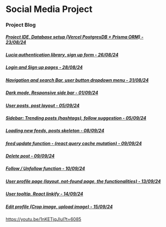 # Social Media Project


### Project Blog

##### [Project IDE, Database setup (Vercel PostgresDB + Prisma ORM) - 23/08/24](https://blog.naver.com/detol3953/223558463720)
##### [Lucia authentication library, sign up form - 26/08/24](https://blog.naver.com/detol3953/223562031160)
##### [Login and Sign up pages - 28/08/24](https://blog.naver.com/detol3953/223564339699)
##### [Navigation and search Bar, user button dropdown menu - 31/08/24](https://blog.naver.com/detol3953/223567962241)
##### [Dark mode, Responsive side bar - 01/09/24](https://blog.naver.com/detol3953/223568849350)
##### [User posts, post layout - 05/09/24](https://blog.naver.com/detol3953/223573683943)
##### [Sidebar: Trending posts (hashtags), follow suggestion - 05/09/24](https://blog.naver.com/detol3953/223573925470)
##### [Loading new feeds, posts skeleton - 08/09/24](https://blog.naver.com/detol3953/223577203758)
##### [feed update function - (react query cache mutation) - 09/09/24](https://blog.naver.com/detol3953/223577476189)
##### [Delete post - 09/09/24](https://blog.naver.com/detol3953/223578370018)
##### [Follow / Unfollow function - 10/09/24](https://blog.naver.com/detol3953/223579911865)
##### [User profile page (layout, not-found page, the functionalities) - 13/09/24](https://blog.naver.com/detol3953/223583571898)
##### [User tooltip, React linkify - 14/09/24](https://blog.naver.com/detol3953/223584369716)
##### [Edit profile (Crop image, upload image) - 15/09/24](https://blog.naver.com/detol3953/223585524143)

https://youtu.be/1nKETjqJluI?t=6085